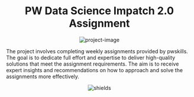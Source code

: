 <h1 align="center" id="title">PW Data Science Impatch 2.0 Assignment</h1>

<p align="center"><img src="https://socialify.git.ci/iamthanendra/PW-DS-2.0-Assignments/image?description=1&amp;descriptionEditable=Pwskills%20Data%20Science%20Impatch%202.0%20Assignment&amp;font=Inter&amp;language=1&amp;name=1&amp;owner=1&amp;pattern=Plus&amp;theme=Light" alt="project-image"></p>

<p id="description">The project involves completing weekly assignments provided by pwskills. The goal is to dedicate full effort and expertise to deliver high-quality solutions that meet the assignment requirements. The aim is to receive expert insights and recommendations on how to approach and solve the assignments more effectively.</p>

<p align="center"><img src="https://img.shields.io/twitter/follow/thanendra007?style=social" alt="shields"></p>
